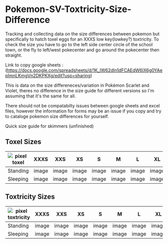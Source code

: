 # Pokemon-SV-Toxtricity-Size-Difference
Tracking and collecting data on the size differences between pokemon but specifically to hatch toxel eggs for an XXXS low key(lowkey?) toxtricity. To check the size you have to go to the left side center circle of the school town, or the fly to left/west pokecenter and go around the pokecenter then straight.

Link to copy google sheets : (https://docs.google.com/spreadsheets/d/1K_IW62dln1dFCAEdW6lX6g0YAepImnLKmgVn2DKPKXg/edit?usp=sharing) 


This is data on the size differeneces/variation in Pokémon Scarlet and Violet, theres no difference in the size guide for different versions so I'm assuming that it's the same for all.

There should not be compatabilty issues between google sheets and excel files, however the information for forms may be an issue if you copy and try to cataloge pokemon size differences for yourself.

Quick size guide for skimmers (unfinished)

## Toxel Sizes

|![pixel toxel](https://www.serebii.net/pokedex-swsh/icon/848.png)|XXXS|XXS|XS|S|M|L|XL|XXL|XXXL|
|-|-|-|-|-|-|-|-|-|-|
|Standing|image|image|image|image|image|image|image|image|image|
|Sleeping|image|image|image|image|image|image|image|image|image|

## Toxtricity Sizes

|![pixel toxtricity](https://www.serebii.net/pokedex-swsh/icon/849.png)|XXXS|XXS|XS|S|M|L|XL|XXL|XXXL|
|-|-|-|-|-|-|-|-|-|-|
|Standing|image|image|image|image|image|image|image|image|image|
|Sleeping|image|image|image|image|image|image|image|image|image|
